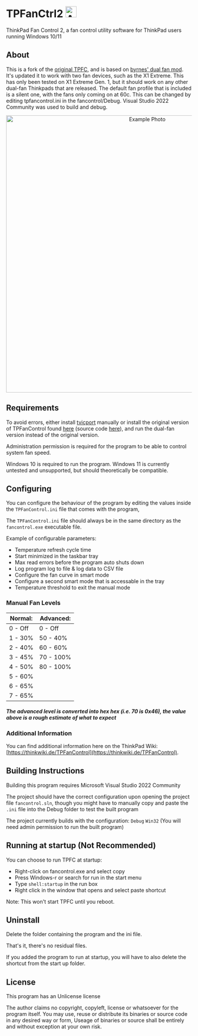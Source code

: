 # TPFanCtrl2 <img src="https://raw.githubusercontent.com/Shuzhengz/TPFanCtrl2/main/fancontrol/res/app.ico" alt = "App Icon" width = "30"/>

ThinkPad Fan Control 2, a fan control utility software for ThinkPad users running Windows 10/11

## About

This is a fork of the [original TPFC](https://github.com/ThinkPad-Forum/TPFanControl/tree/master/fancontrol), and is based on [byrnes' dual fan mod](https://github.com/byrnes/TPFanControl). It's updated it to work with two fan devices, such as the X1 Extreme. This has only been tested on X1 Extreme Gen. 1, but it should work on any other dual-fan Thinkpads that are released. The default fan profile that is included is a silent one, with the fans only coming on at 60c. This can be changed by editing tpfancontrol.ini in the fancontrol/Debug. Visual Studio 2022 Community was used to build and debug.

<p align="center">
  <img src="https://raw.githubusercontent.com/Shuzhengz/TPFanCtrl2/master/fancontrol/res/TPFC2.png" alt="Example Photo" width="750"/>
</p>


## Requirements

To avoid errors, either install [tvicport](https://www.entechtaiwan.com/dev/port/index.shtm) manually or install the original version of TPFanControl found [here](https://sourceforge.net/projects/tp4xfancontrol/) (source code [here](https://github.com/ThinkPad-Forum/TPFanControl)), and run the dual-fan version instead of the original version.

Administration permission is required for the program to be able to control system fan speed.

Windows 10 is required to run the program. Windows 11 is currently untested and unsupported, but should theoretically be compatible.


## Configuring

You can configure the behaviour of the program by editing the values inside the `TPFanControl.ini` file that comes with the program,

The `TPFanControl.ini` file should always be in the same directory as the `fancontrol.exe` executable file.

Example of configurable parameters:

- Temperature refresh cycle time
- Start minimized in the taskbar tray
- Max read errors before the program auto shuts down
- Log program log to file & log data to CSV file
- Configure the fan curve in smart mode
- Configure a second smart mode that is accessable in the tray
- Temperature threshold to exit the manual mode

### Manual Fan Levels

| Normal: | Advanced:|
| --- | ----------- |
| 0 - Off | 0 - Off |
| 1 - 30% | 50 - 40% |
| 2 - 40% | 60 - 60% |
| 3 - 45% | 70 - 100% |
| 4 - 50% | 80 - 100% |
| 5 - 60% |
| 6 - 65% |
| 7 - 65% |

<h5>The advanced level is converted into hex hex (i.e. 70 is 0x46), the value above is a rough estimate of what to expect</h5>

### Additional Information

You can find additional information here on the ThinkPad Wiki: [https://thinkwiki.de/TPFanControl](https://thinkwiki.de/TPFanControl).


## Building Instructions

Building this program requires Microsoft Visual Studio 2022 Community

The project should have the correct configuration upon opening the project file `fancontrol.sln`, though you might have to manually copy and paste the `.ini` file into the Debug folder to test the built program

The project currently builds with the configuration: `Debug` `Win32` (You will need admin permission to run the built program)


## Running at startup (Not Recommended)

You can choose to run TPFC at startup:

- Right-click on fancontrol.exe and select copy
- Press Windows-r or search for run in the start menu
- Type `shell:startup` in the run box
- Right click in the window that opens and select paste shortcut

Note: This won't start TPFC until you reboot.


## Uninstall

Delete the folder containing the program and the ini file.

That's it, there's no residual files.

If you added the program to run at startup, you will have to also delete the shortcut from the start up folder.

## License
This program has an Unlicense license

The author claims no copyright, copyleft, license or whatsoever for the program itself. You may use, reuse or distribute its binaries or source code in any desired way or form, Useage of binaries or source shall be entirely and without exception at your own risk.
